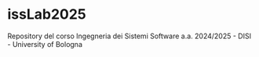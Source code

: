 # issLab2025
Repository del corso Ingegneria dei Sistemi Software a.a. 2024/2025 - DISI - University of Bologna

